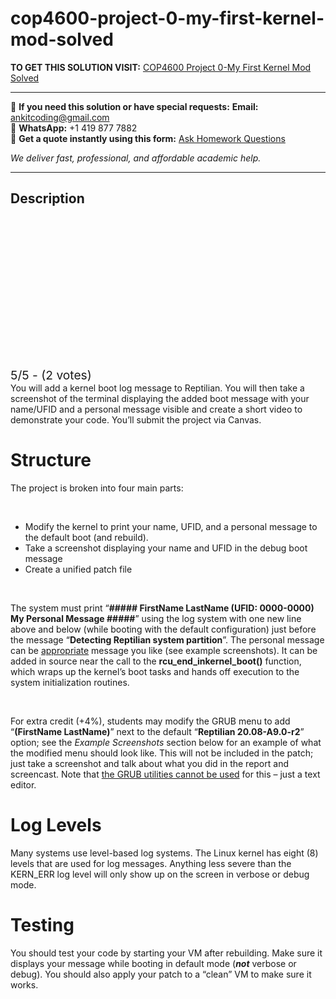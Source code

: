 # cop4600-project-0-my-first-kernel-mod-solved
**TO GET THIS SOLUTION VISIT:** [COP4600 Project 0-My First Kernel Mod Solved](https://www.ankitcodinghub.com/product/cop4600-project-0-my-first-kernel-mod-solved/)


---

📩 **If you need this solution or have special requests:** **Email:** ankitcoding@gmail.com  
📱 **WhatsApp:** +1 419 877 7882  
📄 **Get a quote instantly using this form:** [Ask Homework Questions](https://www.ankitcodinghub.com/services/ask-homework-questions/)

*We deliver fast, professional, and affordable academic help.*

---

<h2>Description</h2>



<div class="kk-star-ratings kksr-auto kksr-align-center kksr-valign-top" data-payload="{&quot;align&quot;:&quot;center&quot;,&quot;id&quot;:&quot;85425&quot;,&quot;slug&quot;:&quot;default&quot;,&quot;valign&quot;:&quot;top&quot;,&quot;ignore&quot;:&quot;&quot;,&quot;reference&quot;:&quot;auto&quot;,&quot;class&quot;:&quot;&quot;,&quot;count&quot;:&quot;2&quot;,&quot;legendonly&quot;:&quot;&quot;,&quot;readonly&quot;:&quot;&quot;,&quot;score&quot;:&quot;5&quot;,&quot;starsonly&quot;:&quot;&quot;,&quot;best&quot;:&quot;5&quot;,&quot;gap&quot;:&quot;4&quot;,&quot;greet&quot;:&quot;Rate this product&quot;,&quot;legend&quot;:&quot;5\/5 - (2 votes)&quot;,&quot;size&quot;:&quot;24&quot;,&quot;title&quot;:&quot;COP4600 Project 0-My First Kernel Mod Solved&quot;,&quot;width&quot;:&quot;138&quot;,&quot;_legend&quot;:&quot;{score}\/{best} - ({count} {votes})&quot;,&quot;font_factor&quot;:&quot;1.25&quot;}">

<div class="kksr-stars">

<div class="kksr-stars-inactive">
            <div class="kksr-star" data-star="1" style="padding-right: 4px">


<div class="kksr-icon" style="width: 24px; height: 24px;"></div>
        </div>
            <div class="kksr-star" data-star="2" style="padding-right: 4px">


<div class="kksr-icon" style="width: 24px; height: 24px;"></div>
        </div>
            <div class="kksr-star" data-star="3" style="padding-right: 4px">


<div class="kksr-icon" style="width: 24px; height: 24px;"></div>
        </div>
            <div class="kksr-star" data-star="4" style="padding-right: 4px">


<div class="kksr-icon" style="width: 24px; height: 24px;"></div>
        </div>
            <div class="kksr-star" data-star="5" style="padding-right: 4px">


<div class="kksr-icon" style="width: 24px; height: 24px;"></div>
        </div>
    </div>

<div class="kksr-stars-active" style="width: 138px;">
            <div class="kksr-star" style="padding-right: 4px">


<div class="kksr-icon" style="width: 24px; height: 24px;"></div>
        </div>
            <div class="kksr-star" style="padding-right: 4px">


<div class="kksr-icon" style="width: 24px; height: 24px;"></div>
        </div>
            <div class="kksr-star" style="padding-right: 4px">


<div class="kksr-icon" style="width: 24px; height: 24px;"></div>
        </div>
            <div class="kksr-star" style="padding-right: 4px">


<div class="kksr-icon" style="width: 24px; height: 24px;"></div>
        </div>
            <div class="kksr-star" style="padding-right: 4px">


<div class="kksr-icon" style="width: 24px; height: 24px;"></div>
        </div>
    </div>
</div>


<div class="kksr-legend" style="font-size: 19.2px;">
            5/5 - (2 votes)    </div>
    </div>
You will add a kernel boot log message to Reptilian. You will then take a screenshot of the terminal displaying the added boot message with your name/UFID and a personal message visible and create a short video to demonstrate your code. You’ll submit the project via Canvas.

<h1>Structure</h1>
The project is broken into four main parts:

&nbsp;

<ul>
<li>Modify the kernel to print your name, UFID, and a personal message to the default boot (and rebuild).</li>
<li>Take a screenshot displaying your name and UFID in the debug boot message</li>
<li>Create a unified patch file</li>
</ul>
&nbsp;

The system must print “<strong>##### FirstName LastName (UFID: 0000-0000) My Personal Message #####</strong>” using the log system with one new line above and below (while booting with the default configuration) just before the message “<strong>Detecting Reptilian system partition</strong>”. The personal message can be <u>appropriate</u> message you like (see example screenshots). It can be added in source near the call to the <strong>rcu_end_inkernel_boot()</strong> function, which wraps up the kernel’s boot tasks and hands off execution to the system initialization routines.

&nbsp;

For extra credit (+4%), students may modify the GRUB menu to add “<strong>(FirstName LastName)</strong>” next to the default “<strong>Reptilian 20.08-A9.0-r2</strong>” option; see the <em>Example Screenshots</em> section below for an example of what the modified menu should look like. This will not be included in the patch; just take a screenshot and talk about what you did in the report and screencast. Note that <u>the GRUB utilities cannot be used</u> for this – just a text editor.

<h1>Log Levels</h1>
Many systems use level-based log systems. The Linux kernel has eight (8) levels that are used for log messages. Anything less severe than the KERN_ERR log level will only show up on the screen in verbose or debug mode.

<h1>Testing</h1>
You should test your code by starting your VM after rebuilding. Make sure it displays your message while booting in default mode (<strong><em>not</em></strong> verbose or debug). You should also apply your patch to a “clean” VM to make sure it works.
